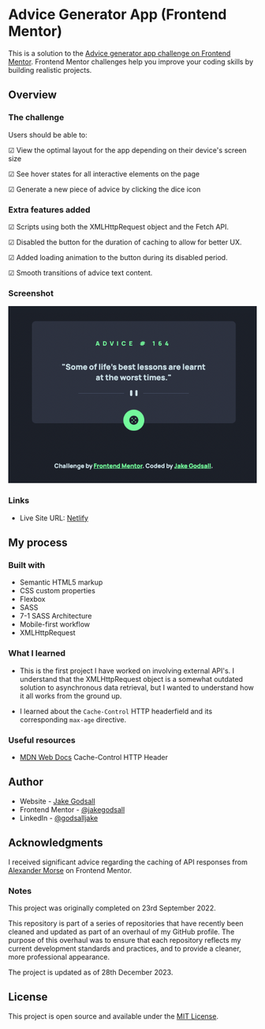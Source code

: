 # Advice Generator App (Frontend Mentor)

This is a solution to the [Advice generator app challenge on Frontend Mentor](https://www.frontendmentor.io/challenges/advice-generator-app-QdUG-13db).
Frontend Mentor challenges help you improve your coding skills by building realistic projects.

## Overview

### The challenge

Users should be able to:

&#9745; View the optimal layout for the app depending on their device's screen size

&#9745; See hover states for all interactive elements on the page

&#9745; Generate a new piece of advice by clicking the dice icon

### Extra features added

&#9745; Scripts using both the XMLHttpRequest object and the Fetch API.

&#9745; Disabled the button for the duration of caching to allow for better UX.

&#9745; Added loading animation to the button during its disabled period.

&#9745; Smooth transitions of advice text content.

### Screenshot

<img src="./completed/completed-screenshot.png" >

### Links

-   Live Site URL: [Netlify](https://jakegodsall-advice-generator.netlify.app/)

## My process

### Built with

-   Semantic HTML5 markup
-   CSS custom properties
-   Flexbox
-   SASS
-   7-1 SASS Architecture
-   Mobile-first workflow
-   XMLHttpRequest

### What I learned

-   This is the first project I have worked on involving external API's. I understand that the
    XMLHttpRequest object is a somewhat outdated solution to asynchronous data retrieval, but I
    wanted to understand how it all works from the ground up.

-   I learned about the `Cache-Control` HTTP headerfield and its corresponding `max-age` directive.

### Useful resources

-   [MDN Web Docs](https://developer.mozilla.org/en-US/docs/Web/HTTP/Headers/Cache-Control) Cache-Control HTTP Header

## Author

-   Website - [Jake Godsall](https://jakegodsall.com)
-   Frontend Mentor - [@jakegodsall](https://www.frontendmentor.io/profile/jakegodsall)
-   LinkedIn - [@godsalljake](https://www.linkedin.com/in/godsalljake/)

## Acknowledgments

I received significant advice regarding the caching of API responses from
[Alexander Morse](https://github.com/Sakeran) on Frontend Mentor.

### Notes

This project was originally completed on 23rd September 2022.

This repository is part of a series of repositories that have recently been cleaned and updated as part of an overhaul of my GitHub profile. The purpose of this overhaul was to ensure that each repository reflects my current development standards and practices, and to provide a cleaner, more professional appearance.

The project is updated as of 28th December 2023.

## License

This project is open source and available under the [MIT License](https://github.com/jakegodsall/fm-advice-generator/blob/main/LICENSE).
